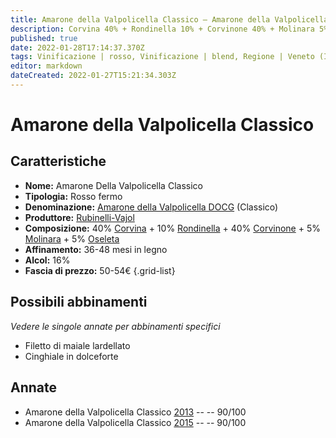 ```yaml
---
title: Amarone della Valpolicella Classico – Amarone della Valpolicella Classico DOCG – Rubinelli-Vajol – Veneto (IT) – 50-54€ – 4★
description: Corvina 40% + Rondinella 10% + Corvinone 40% + Molinara 5% + Oseleta 5% | Filetto di maiale lardellato – Cinghiale in dolceforte
published: true
date: 2022-01-28T17:14:37.370Z
tags: Vinificazione | rosso, Vinificazione | blend, Regione | Veneto (IT), Vinificazione | fermo, Prezzi | 50-54€, Valutazioni | 4 stelle, Vitigni | Corvina, Vitigni | Rondinella, Vitigni | Corvinone, Vitigni | Molinara, Vitigni | Oseleta, Alimento | maiale, Alimento-dettagli | filetto, Aromatizzazione | lardellato, Alimento | cinghiale, Aromatizzazione | in dolceforte
editor: markdown
dateCreated: 2022-01-27T15:21:34.303Z
---
```


# Amarone della Valpolicella Classico

## Caratteristiche
- **Nome:** <span class="nome">Amarone Della Valpolicella Classico</span>
- **Tipologia:** Rosso fermo
- **Denominazione:** <span class="denominazione">[Amarone della Valpolicella DOCG](/denominazioni/Italia/Veneto/DOCG/Amarone-della-Valpolicella) (Classico)</span>
- **Produttore:** <span class="cantina">[Rubinelli-Vajol](/produttori/Italia/Veneto/Rubinelli-Vajol)</span> 
- **Composizione:** 40% [Corvina](/vitigni/Italia/bacca-nera/corvina) + 10% [Rondinella](/vitigni/Italia/bacca-nera/rondinella) + 40% [Corvinone](/vitigni/Italia/bacca-nera/corvinone) + 5% [Molinara](/vitigni/Italia/bacca-nera/molinara) + 5% [Oseleta](/vitigni/Italia/bacca-nera/oseleta)
- **Affinamento:** 36-48 mesi in legno
- **Alcol:** 16%
- **Fascia di prezzo:** 50-54€
{.grid-list}

## Possibili abbinamenti
*Vedere le singole annate per abbinamenti specifici*

- Filetto di maiale lardellato
- Cinghiale in dolceforte

## Annate
- Amarone della Valpolicella Classico [2013](vini/Italia/Veneto/Rubinelli-Vajol/Amarone-della-Valpolicella-Classico/2013) -- <span class="star-4"></span> -- 90/100
- Amarone della Valpolicella Classico [2015](vini/Italia/Veneto/Rubinelli-Vajol/Amarone-della-Valpolicella-Classico/2015) -- <span class="star-4"></span> -- 90/100


